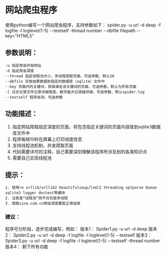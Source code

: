 # 网站爬虫程序
使用python编写一个网站爬虫程序，支持参数如下：
    spider.py -u url -d deep -f logfile -l loglevel(1-5) --testself -thread number --dbfile filepath --key="HTML5"

## 参数说明：
    -u 指定爬虫开始地址
    -d 指定爬虫深度
    --thread 指定线程池大小，多线程爬取页面，可选参数，默认10
    --dbfile 存放结果数据到指定的数据库（sqlite）文件中
    --key 页面内的关键词，获取满足该关键词的页面，可选参数，默认为所有页面
    -l 日志记录文件记录详细程度，数字越大记录越详细，可选参数，默认spider.log
    --testself 程序自测，可选参数

## 功能描述：
   1. 指定网站爬取指定深度的页面，将包含指定关键词的页面内容放到sqlite3数据库文件中
   1. 程序每隔10秒在屏幕上打印进度信息
   3. 支持线程池机制，并发爬取页面
   4. 代码需要详尽的注释，自己需要深刻理解该程序所涉及到的各类知识点
   5. 需要自己实现线程池

## 提示：
    1. 使用re urllib/urllib2 beautifulsoup/lxml2 threading optparse Queue sqlite3 logger doctest等模块
    2. 注意是“线程池”而不仅仅是多线程
    3. 爬取sina.com.cn两级深度要能正常结束

### 建议：
程序可分阶段，逐步完成编写，例如：
版本1： Spider1.py -u url -d deep
版本2： Spider2.py -u url -d deep -f logfile -l loglevel(1-5) --testself
版本3： Spider3.py -u url -d deep -f logfile -l loglevel(1-5) --testself -thread number
版本4： 剩下所有功能
